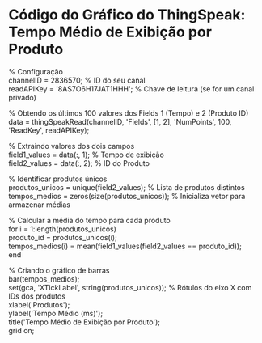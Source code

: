 # Código do Gráfico do ThingSpeak: Tempo Médio de Exibição por Produto

% Configuração  
channelID = 2836570; % ID do seu canal  
readAPIKey = '8AS7O6H17JAT1HHH'; % Chave de leitura (se for um canal privado)  

% Obtendo os últimos 100 valores dos Fields 1 (Tempo) e 2 (Produto ID)  
data = thingSpeakRead(channelID, 'Fields', [1, 2], 'NumPoints', 100, 'ReadKey', readAPIKey);  

% Extraindo valores dos dois campos  
field1_values = data(:, 1); % Tempo de exibição  
field2_values = data(:, 2); % ID do Produto  

% Identificar produtos únicos  
produtos_unicos = unique(field2_values); % Lista de produtos distintos  
tempos_medios = zeros(size(produtos_unicos)); % Inicializa vetor para armazenar médias  

% Calcular a média do tempo para cada produto  
for i = 1:length(produtos_unicos)  
    produto_id = produtos_unicos(i);  
    tempos_medios(i) = mean(field1_values(field2_values == produto_id));  
end  

% Criando o gráfico de barras  
bar(tempos_medios);  
set(gca, 'XTickLabel', string(produtos_unicos)); % Rótulos do eixo X com IDs dos produtos  
xlabel('Produtos');  
ylabel('Tempo Médio (ms)');  
title('Tempo Médio de Exibição por Produto');  
grid on;  
